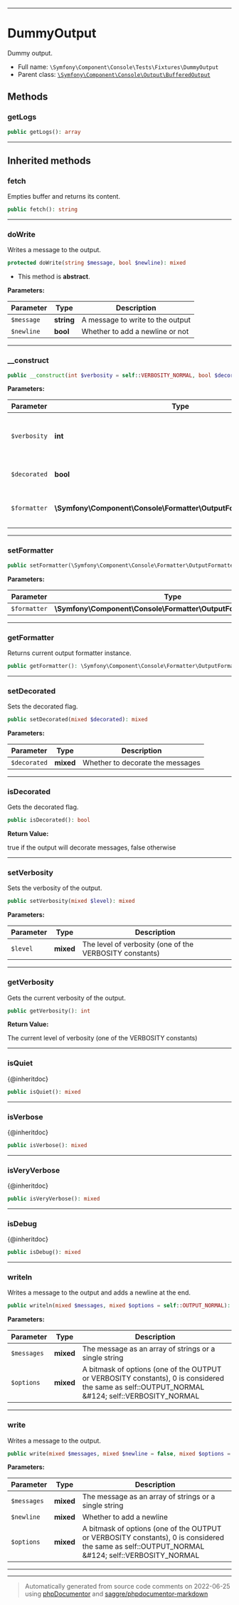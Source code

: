 ***

# DummyOutput

Dummy output.



* Full name: `\Symfony\Component\Console\Tests\Fixtures\DummyOutput`
* Parent class: [`\Symfony\Component\Console\Output\BufferedOutput`](../../Output/BufferedOutput.md)




## Methods


### getLogs



```php
public getLogs(): array
```











***


## Inherited methods


### fetch

Empties buffer and returns its content.

```php
public fetch(): string
```











***

### doWrite

Writes a message to the output.

```php
protected doWrite(string $message, bool $newline): mixed
```




* This method is **abstract**.



**Parameters:**

| Parameter | Type | Description |
|-----------|------|-------------|
| `$message` | **string** | A message to write to the output |
| `$newline` | **bool** | Whether to add a newline or not |




***

### __construct



```php
public __construct(int $verbosity = self::VERBOSITY_NORMAL, bool $decorated = false, \Symfony\Component\Console\Formatter\OutputFormatterInterface|null $formatter = null): mixed
```








**Parameters:**

| Parameter | Type | Description |
|-----------|------|-------------|
| `$verbosity` | **int** | The verbosity level (one of the VERBOSITY constants in OutputInterface) |
| `$decorated` | **bool** | Whether to decorate messages |
| `$formatter` | **\Symfony\Component\Console\Formatter\OutputFormatterInterface&#124;null** | Output formatter instance (null to use default OutputFormatter) |




***

### setFormatter



```php
public setFormatter(\Symfony\Component\Console\Formatter\OutputFormatterInterface $formatter): mixed
```








**Parameters:**

| Parameter | Type | Description |
|-----------|------|-------------|
| `$formatter` | **\Symfony\Component\Console\Formatter\OutputFormatterInterface** |  |




***

### getFormatter

Returns current output formatter instance.

```php
public getFormatter(): \Symfony\Component\Console\Formatter\OutputFormatterInterface
```











***

### setDecorated

Sets the decorated flag.

```php
public setDecorated(mixed $decorated): mixed
```








**Parameters:**

| Parameter | Type | Description |
|-----------|------|-------------|
| `$decorated` | **mixed** | Whether to decorate the messages |




***

### isDecorated

Gets the decorated flag.

```php
public isDecorated(): bool
```









**Return Value:**

true if the output will decorate messages, false otherwise



***

### setVerbosity

Sets the verbosity of the output.

```php
public setVerbosity(mixed $level): mixed
```








**Parameters:**

| Parameter | Type | Description |
|-----------|------|-------------|
| `$level` | **mixed** | The level of verbosity (one of the VERBOSITY constants) |




***

### getVerbosity

Gets the current verbosity of the output.

```php
public getVerbosity(): int
```









**Return Value:**

The current level of verbosity (one of the VERBOSITY constants)



***

### isQuiet

{@inheritdoc}

```php
public isQuiet(): mixed
```











***

### isVerbose

{@inheritdoc}

```php
public isVerbose(): mixed
```











***

### isVeryVerbose

{@inheritdoc}

```php
public isVeryVerbose(): mixed
```











***

### isDebug

{@inheritdoc}

```php
public isDebug(): mixed
```











***

### writeln

Writes a message to the output and adds a newline at the end.

```php
public writeln(mixed $messages, mixed $options = self::OUTPUT_NORMAL): mixed
```








**Parameters:**

| Parameter | Type | Description |
|-----------|------|-------------|
| `$messages` | **mixed** | The message as an array of strings or a single string |
| `$options` | **mixed** | A bitmask of options (one of the OUTPUT or VERBOSITY constants), 0 is considered the same as self::OUTPUT_NORMAL &amp;#124; self::VERBOSITY_NORMAL |




***

### write

Writes a message to the output.

```php
public write(mixed $messages, mixed $newline = false, mixed $options = self::OUTPUT_NORMAL): mixed
```








**Parameters:**

| Parameter | Type | Description |
|-----------|------|-------------|
| `$messages` | **mixed** | The message as an array of strings or a single string |
| `$newline` | **mixed** | Whether to add a newline |
| `$options` | **mixed** | A bitmask of options (one of the OUTPUT or VERBOSITY constants), 0 is considered the same as self::OUTPUT_NORMAL &amp;#124; self::VERBOSITY_NORMAL |




***


***
> Automatically generated from source code comments on 2022-06-25 using [phpDocumentor](http://www.phpdoc.org/) and [saggre/phpdocumentor-markdown](https://github.com/Saggre/phpDocumentor-markdown)
